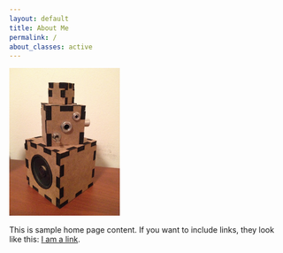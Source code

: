 ```yaml
---
layout: default
title: About Me
permalink: /
about_classes: active
---
```


<img src="/assets/images/projects/amplifier/amplifier_picture.JPG" width="200" class="left" alt="alt text">

This is sample home page content. If you want to include links, they look like
this: [I am a link](https://www.google.com).

<div class="clear"></div>
